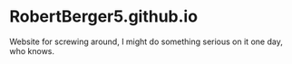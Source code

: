 RobertBerger5.github.io
==================
Website for screwing around, I might do something serious on it one day, who knows.
